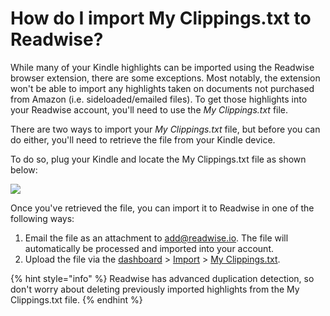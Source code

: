 # How do I import My Clippings.txt to Readwise?

While many of your Kindle highlights can be imported using the Readwise browser extension, there are some exceptions. Most notably, the extension won't be able to import any highlights taken on documents not purchased from Amazon (i.e. sideloaded/emailed files). To get those highlights into your Readwise account, you'll need to use the _My Clippings.txt_ file.

There are two ways to import your _My Clippings.txt_ file, but before you can do either, you'll need to retrieve the file from your Kindle device.

To do so, plug your Kindle and locate the My Clippings.txt file as shown below:

![](https://d33v4339jhl8k0.cloudfront.net/docs/assets/5eb8cc86042863474d1a75fd/images/65cd49acc5625b1953dde269/file-94t4ctiExk.png)

Once you've retrieved the file, you can import it to Readwise in one of the following ways:

1. Email the file as an attachment to [add@readwise.io](mailto:add@readwise.io). The file will automatically be processed and imported into your account.
2. Upload the file via the [dashboard](https://readwise.io/dashboard) > [Import](https://readwise.io/welcome/sync) > [My Clippings.txt](https://readwise.io/import\_clippings).

{% hint style="info" %}
Readwise has advanced duplication detection, so don't worry about deleting previously imported highlights from the My Clippings.txt file.
{% endhint %}
